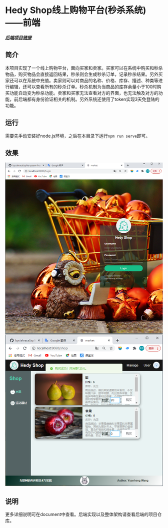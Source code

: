 # Hedy Shop线上购物平台(秒杀系统)——前端

***[后端项目链接](https://github.com/byrJahracal/spike-system-back-end)***

## 简介

​本项目实现了一个线上购物平台，面向买家和卖家。买家可以在系统中购买和秒杀物品，购买物品会直接返回结果，秒杀则会生成秒杀订单，记录秒杀结果。另外买家还可以在系统中充值。卖家则可以对商品的名称、价格、库存、描述、种类等进行编辑，还可以查看所有的秒杀订单。秒杀机制为当商品的库存余量小于100时购买功能自动变为秒杀功能。卖家和买家无法查看对方的界面，也无法触及对方的功能，前后端都有身份验证相关的机制。另外系统还使用了token实现3天免登陆的功能。

## 运行
需要先手动安装好node.js环境，之后在本目录下运行`npm run serve`即可。

## 效果
![1.jpg](./document/img/登录页面.png)
![2.jpg](./document/img/购买成功.png)

## 说明
更多详细说明可在document中查看。后端实现以及整体架构请查看后端的项目仓库。
